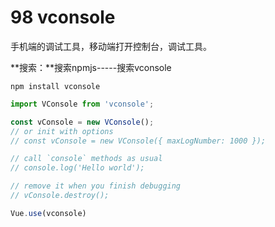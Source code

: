 # 98 vconsole

手机端的调试工具，移动端打开控制台，调试工具。

**搜索：**搜索npmjs-----搜索vconsole

```npm
npm install vconsole
```

```js
import VConsole from 'vconsole';

const vConsole = new VConsole();
// or init with options
// const vConsole = new VConsole({ maxLogNumber: 1000 });

// call `console` methods as usual
// console.log('Hello world');

// remove it when you finish debugging
// vConsole.destroy();

Vue.use(vconsole)
```

